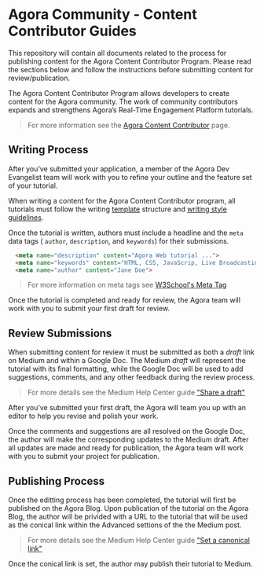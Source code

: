 # Agora Community - Content Contributor Guides #
This repository will contain all documents related to the process for publishing content for the Agora Content Contributor Program. Please read the sections below and follow the instructions before submitting content for review/publication.

The Agora Content Contributor Program allows developers to create content for the Agora community. The work of community contributors expands and strengthens Agora’s Real-Time Engagement Platform tutorials. 

> For more information see the [Agora Content Contributor]() page.

## Writing Process ##
After you’ve submitted your application, a member of the Agora Dev Evangelist team will work with you to refine your outline and the feature set of your tutorial.

When writing a content for the Agora Content Contributor program, all tutorials must follow the writing [template](https://docs.google.com/document/d/1dgXSGk5QCZQbe7J-lUXInkcdeEBM1RDZNXNS1SGoC6I/edit?usp=sharing) structure and [writing style guidelines](/content-contributor-program-writing-guidelines.pdf). 

Once the tutorial is written, authors must include a headline and the `meta` data tags ( `author`, `description`, and `keywords`) for their submissions.

```html
  <meta name="description" content="Agora Web tutorial ...">
  <meta name="keywords" content="HTML, CSS, JavaScrip, Live Broadcasting, Video">
  <meta name="author" content="Jane Doe">
```
> For more information on meta tags see [W3School's Meta Tag](https://www.w3schools.com/tags/tag_meta.asp)

Once the tutorial is completed and ready for review, the Agora team will work with you to submit your first draft for review. 

## Review Submissions ##
When submitting content for review it must be submitted as both a _draft_ link on Medium and within a Google Doc. The Medium _draft_ will represent the tutorial with its final formatting, while the Google Doc will be used to add suggestions, comments, and any other feedback during the review process. 

> For more details see the Medium Help Center guide ["Share a draft"](https://help.medium.com/hc/en-us/articles/215564177-Share-a-draft)

After you’ve submitted your first draft, the Agora will team you up with an editor to help you revise and polish your work.

Once the comments and suggestions are all resolved on the Google Doc, the author will make the corresponding updates to the Medium draft. After all updates are made and ready for publication, the Agora team will work with you to submit your project for publication. 

## Publishing Process ##
Once the editting process has been completed, the tutorial will first be published on the Agora Blog. Upon publication of the tutorial on the Agora Blog, the author will be privided with a URL to the tutorial that will be used as the conical link within the Advanced settions of the the Medium post.
 
> For more details see the Medium Help Center guide ["Set a canonical link"](https://help.medium.com/hc/en-us/articles/360033930293-Set-a-canonical-link)

Once the conical link is set, the author may publish their tutorial to Medium. 
